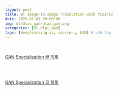 ```yaml
---
layout: post
title: 9) Image-to-Image Translation with Pix2Pix
date: 2020-01-01 09:00:00
img: dl/dlai_gan/dlai_gan.png
categories: [dl-dlai_gan] 
tags: [deeplearning.ai, coursera, GAN] # add tag
---
```


<br>

[GAN Specialization 글 목록]()

<br>



<br>

[GAN Specialization 글 목록]()

<br>


